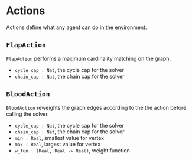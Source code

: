 # Actions

Actions define what any agent can do in the environment.

## `FlapAction`

`FlapAction` performs a maximum cardinality matching on
the graph.

* `cycle_cap : Nat`, the cycle cap for the solver
* `chain_cap : Nat`, the chain cap for the solver

## `BloodAction`

`BloodAction` reweights the graph edges according to the
the action before calling the solver.

* `cycle_cap : Nat`, the cycle cap for the solver
* `chain_cap : Nat`, the chain cap for the solver
* `min : Real`, smallest value for vertex
* `max : Real`, largest value for vertex
* `w_fun : (Real, Real -> Real)`, weight function

